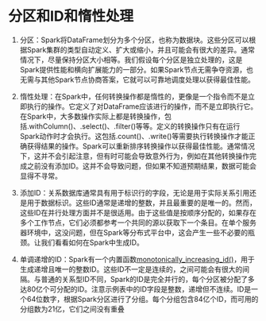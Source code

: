# 分区和ID和惰性处理

1. 分区：Spark将DataFrame划分为多个分区，也称为数据块。这些分区可以根据Spark集群的类型自动定义、扩大或缩小，并且可能会有很大的差异。通常情况下，尽量保持分区大小相等。我们假设每个分区是独立处理的，这是Spark提供性能和横向扩展能力的一部分。如果Spark节点无需争夺资源，也无需与其他Spark节点协商答案，它就可以可靠地调度处理以获得最佳性能。

2. 惰性处理：在Spark中，任何转换操作都是惰性的，更像是一个指令而不是立即执行的操作。它定义了对DataFrame应该进行的操作，而不是立即执行它。在Spark中，大多数操作实际上都是转换操作，包括.withColumn()、.select()、.filter()等等。定义的转换操作只有在运行Spark动作时才会执行。这包括.count()、.write()等需要执行转换操作才能正确获得结果的操作。Spark可以重新排序转换操作以获得最佳性能。通常情况下，这并不会引起注意，但有时可能会导致意外行为，例如在其他转换操作完成之前没有添加ID。这并不会导致问题，但如果不知道预期结果，数据可能会显得不寻常。

3. 添加ID：关系数据库通常具有用于标识行的字段，无论是用于实际关系引用还是用于数据标识。这些ID通常是递增的整数，并且最重要的是唯一的。然而，这些ID在并行处理方面并不是很适用。由于这些值是按顺序分配的，如果存在多个工作节点，它们必须都参考一个共同的源以获取下一个条目。在单个服务器环境中，这没问题，但在Spark等分布式平台中，这会产生一些不必要的瓶颈。让我们看看如何在Spark中生成ID。

4. 单调递增的ID：Spark有一个内置函数[monotonically_increasing_id()](monotonically_increasing_id.md)，用于生成递增且唯一的整数ID。这些ID不一定是连续的，之间可能会有很大的间隔。与普通的关系型ID不同，Spark的ID是完全并行的，每个分区被分配了多达80亿个可分配的ID。注意示例表中的ID字段是整数，递增但不连续。ID是一个64位数字，根据Spark分区进行了分组。每个分组包含84亿个ID，而可用的分组数为21亿，它们之间没有重叠